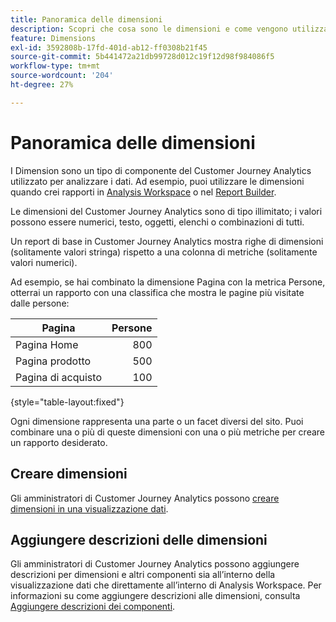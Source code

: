 ```yaml
---
title: Panoramica delle dimensioni
description: Scopri che cosa sono le dimensioni e come vengono utilizzate nel Customer Journey Analytics
feature: Dimensions
exl-id: 3592808b-17fd-401d-ab12-ff0308b21f45
source-git-commit: 5b441472a21db99728d012c19f12d98f984086f5
workflow-type: tm+mt
source-wordcount: '204'
ht-degree: 27%

---
```


# Panoramica delle dimensioni

I Dimension sono un tipo di componente del Customer Journey Analytics utilizzato per analizzare i dati. Ad esempio, puoi utilizzare le dimensioni quando crei rapporti in [Analysis Workspace](/help/analysis-workspace/home.md) o nel [Report Builder](/help/report-builder/report-buider-overview.md).

Le dimensioni del Customer Journey Analytics sono di tipo illimitato; i valori possono essere numerici, testo, oggetti, elenchi o combinazioni di tutti.

Un report di base in Customer Journey Analytics mostra righe di dimensioni (solitamente valori stringa) rispetto a una colonna di metriche (solitamente valori numerici).

Ad esempio, se hai combinato la dimensione Pagina con la metrica Persone, otterrai un rapporto con una classifica che mostra le pagine più visitate dalle persone:

| Pagina | Persone |
| --- | ---: |
| Pagina Home | 800 |
| Pagina prodotto | 500 |
| Pagina di acquisto | 100 |

{style="table-layout:fixed"}

Ogni dimensione rappresenta una parte o un facet diversi del sito. Puoi combinare una o più di queste dimensioni con una o più metriche per creare un rapporto desiderato.


## Creare dimensioni

Gli amministratori di Customer Journey Analytics possono [creare dimensioni in una visualizzazione dati](/help/data-views/create-dataview.md#components).

## Aggiungere descrizioni delle dimensioni

Gli amministratori di Customer Journey Analytics possono aggiungere descrizioni per dimensioni e altri componenti sia all’interno della visualizzazione dati che direttamente all’interno di Analysis Workspace. Per informazioni su come aggiungere descrizioni alle dimensioni, consulta [Aggiungere descrizioni dei componenti](/help/components/add-component-descriptions.md).
